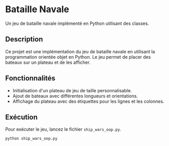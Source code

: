 # Bataille Navale

Un jeu de bataille navale implémenté en Python utilisant des classes.

## Description

Ce projet est une implémentation du jeu de bataille navale en utilisant la programmation orientée objet en Python. Le jeu permet de placer des bateaux sur un plateau et de les afficher.

## Fonctionnalités

- Initialisation d'un plateau de jeu de taille personnalisable.
- Ajout de bateaux avec différentes longueurs et orientations.
- Affichage du plateau avec des étiquettes pour les lignes et les colonnes.

## Exécution

Pour exécuter le jeu, lancez le fichier `ship_wars_oop.py`.

```bash
python ship_wars_oop.py
